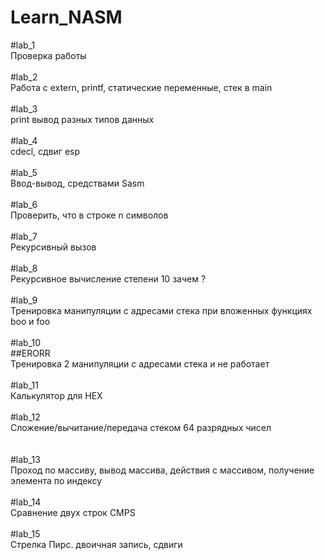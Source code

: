 # Learn_NASM

#lab_1 </br>
Проверка работы</br>
</br>
#lab_2 </br>
Работа с extern, printf, статические переменные, стек в main</br>
</br>
#lab_3 </br>
print вывод разных типов данных</br>
</br>
#lab_4 </br>
cdecl, сдвиг esp</br>
</br>
#lab_5 </br>
Ввод-вывод, средствами Sasm</br>
</br>
#lab_6 </br>
Проверить, что в строке n символов</br>
</br>
#lab_7 </br>
Рекурсивный вызов</br>
</br>
#lab_8 </br>
Рекурсивное вычисление степени 10 зачем ?</br>
</br>
#lab_9 </br>
Тренировка манипуляции с адресами стека при вложенных функциях boo и foo</br>
</br>
#lab_10 </br>
##ERORR</br>
Тренировка 2 манипуляции с адресами стека и не работает</br>
</br>
#lab_11 </br>
Калькулятор для HEX</br>
</br>
#lab_12 </br>
Сложение/вычитание/передача стеком 64 разрядных чисел</br>
</br>
</br>
#lab_13 </br>
Проход по массиву, вывод массива, действия с массивом, получение элемента по индексу</br>
</br>
#lab_14 </br>
Сравнение двух строк CMPS</br>
</br>
#lab_15 </br>
Стрелка Пирс. двоичная запись, сдвиги</br>
</br>
